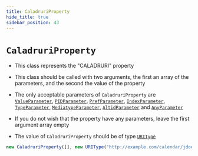 ```yaml
---
title: CaladruriProperty
hide_title: true
sidebar_position: 43
---
```


# `CaladruriProperty`

- This class represents the "CALADRURI" property

- This class should be called with two arguments, the first an array of the
  parameters, and the second the value of the property

- The only acceptable parameters of `CaladruriProperty` are
  [`ValueParameter`](/documentation/parameters/valueparameter),
  [`PIDParameter`](/documentation/parameters/pidparameter),
  [`PrefParameter`](/documentation/parameters/prefparameter),
  [`IndexParameter`](/documentation/parameters/indexparameter),
  [`TypeParameter`](/documentation/parameters/typeparameter),
  [`MediatypeParameter`](/documentation/parameters/mediatypeparameter),
  [`AltidParameter`](/documentation/parameters/altidparameter) and
  [`AnyParameter`](/documentation/parameters/anyparameter)

- If you do not wish that the property have any parameters, leave the first
  argument array empty

- The value of `CaladruriProperty` should be of type
  [`URIType`](/documentation/values/uritype)

```js
new CaladruriProperty([], new URIType("http://example.com/calendar/jdoe"));
```
